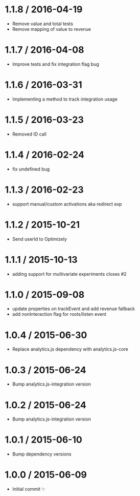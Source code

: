 
1.1.8 / 2016-04-19
==================

  * Remove value and total tests
  * Remove mapping of value to revenue

1.1.7 / 2016-04-08
==================

  * Improve tests and fix integration flag bug

1.1.6 / 2016-03-31
==================

  * Implementing a method to track integration usage

1.1.5 / 2016-03-23
==================

  * Removed ID call

1.1.4 / 2016-02-24
==================

  * fix undefined bug

1.1.3 / 2016-02-23
==================

  * support manual/custom activations aka redirect exp

1.1.2 / 2015-10-21
==================

  * Send userId to Optimizely

1.1.1 / 2015-10-13
==================

  * adding support for multivariate experiments closes #2

1.1.0 / 2015-09-08
==================

  * update properties on trackEvent and add revenue fallback
  * add nonInteraction flag for roots/listen event

1.0.4 / 2015-06-30
==================

  * Replace analytics.js dependency with analytics.js-core

1.0.3 / 2015-06-24
==================

  * Bump analytics.js-integration version

1.0.2 / 2015-06-24
==================

  * Bump analytics.js-integration version

1.0.1 / 2015-06-10
==================

  * Bump dependency versions

1.0.0 / 2015-06-09
==================

  * Initial commit :sparkles:
